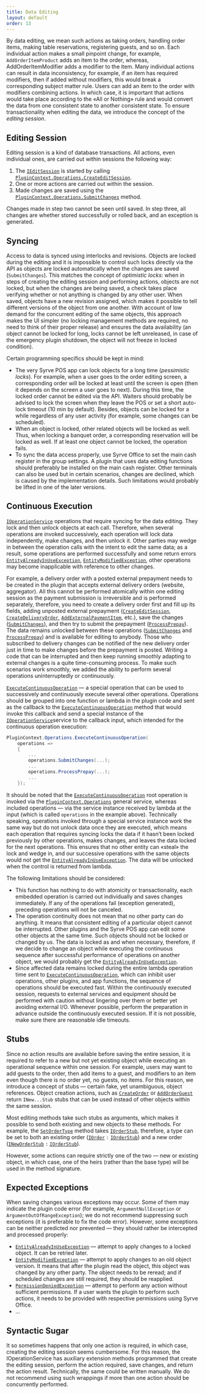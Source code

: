 ```yaml
---
title: Data Editing
layout: default
order: 13
---
```

By data editing, we mean such actions as taking orders, handling order items, making table reservations, registering guests, and so on. Each individual action makes a small pinpoint change, for example, `AddOrderItemProduct` adds an item to the order, whereas, AddOrderItemModifier adds a modifier to the item. Many individual actions can result in data inconsistency, for example, if an item has required modifiers, then if added without modifiers, this would break a corresponding subject matter rule. Users can add an item to the order with modifiers combining actions. In which case, it is important that actions would take place according to the «All or Nothing» rule and would convert the data from one consistent state to another consistent state. To ensure transactionality when editing the data, we introduce the concept of the *editing session*. 

## Editing Session ##
Editing session is a kind of database transactions. All actions, even individual ones, are carried out within sessions the following way:

1. The [`IEditSession`](https://syrve.github.io/front.api.sdk/v6/html/T_Resto_Front_Api_Editors_IEditSession.htm)  is started by calling [`PluginContext.Operations.CreateEditSession`](https://syrve.github.io/front.api.sdk/v6/html/M_Resto_Front_Api_IOperationService_CreateEditSession.htm).
2. One or more actions are carried out within the session.
3. Made changes are saved using the [`PluginContext.Operations.SubmitChanges`](https://syrve.github.io/front.api.sdk/v6/html/M_Resto_Front_Api_IOperationService_SubmitChanges.htm) method.

Changes made in step two cannot be seen until saved. In step three, all changes are whether stored successfully or rolled back, and an exception is generated.

## Syncing ##
Access to data is synced using interlocks and revisions. Objects are locked during the editing and it is impossible to control such locks directly via the API as objects are locked automatically when the changes are saved (`SubmitChanges`). This matches the concept of *optimistic locks*: when in steps of creating the editing session and performing actions, objects are not locked, but when the changes are being saved, a check takes place verifying whether or not anything is changed by any other user. When saved, objects have a new revision assigned, which makes it possible to tell different versions of the object from one another. With account of low demand for the concurrent editing of the same objects, this approach makes the UI simpler (no locking management methods are required, no need to think of their proper release) and ensures the data availability (an object cannot be locked for long, locks cannot be left unreleased, in case of the emergency plugin shutdown, the object will not freeze in locked condition).

Certain programming specifics should be kept in mind:

- The very Syrve POS app can lock objects for a long time (*pessimistic locks*). For example, when a user goes to the order editing screen, a corresponding order will be locked at least until the screen is open (then it depends on the screen a user goes to next). During this time, the locked order cannot be edited via the API. Waiters should probably be advised to lock the screen when they leave the POS or set a short auto-lock timeout (10 min by default). Besides, objects can be locked for a while regardless of any user activity (for example, some changes can be scheduled).
- When an object is locked, other related objects will be locked as well. Thus, when locking a banquet order, a corresponding reservation will be locked as well. If at least one object cannot be locked, the operation fails.
- To sync the data access properly, use Syrve Office to set the main cash register in the group settings. A plugin that uses data editing functions should preferably be installed on the main cash register. Other terminals can also be used but in certain scenarios, changes are declined, which is caused by the implementation details. Such limitations would probably be lifted in one of the later versions.

## Continuous Execution ##
[`IOperationService`](https://syrve.github.io/front.api.sdk/v6/html/Methods_T_Resto_Front_Api_IOperationService.htm) operations that require syncing for the data editing. They lock and then unlock objects at each call. Therefore, when several operations are invoked successively, each operation will lock data independently, make changes, and then unlock it. Other parties may wedge in between the operation calls with the intent to edit the same data; as a result,  some operations are performed successfully and some return errors [`EntityAlreadyInUseException`](https://syrve.github.io/front.api.sdk/v6/html/T_Resto_Front_Api_Exceptions_EntityAlreadyInUseException.htm), [`EntityModifiedException`](https://syrve.github.io/front.api.sdk/v6/html/T_Resto_Front_Api_Exceptions_EntityModifiedException.htm), other operations may become inapplicable with reference to other changes.

For example, a delivery order with a posted external prepayment needs to be created in the plugin that accepts external delivery orders (website, aggregator). All this cannot be performed atomically within one editing session as the payment submission is irreversible and is performed separately, therefore, you need to create a delivery order first and fill up its fields, adding unposted external prepayment ([`CreateEditSession`](https://syrve.github.io/front.api.sdk/v6/html/M_Resto_Front_Api_IOperationService_CreateEditSession.htm), [`CreateDeliveryOrder`](https://syrve.github.io/front.api.sdk/v6/html/M_Resto_Front_Api_Editors_IEditSession_CreateDeliveryOrder_1.htm), [`AddExternalPaymentItem`](https://syrve.github.io/front.api.sdk/v6/html/Overload_Resto_Front_Api_Editors_IEditSession_AddExternalPaymentItem.htm), etc.), save the changes ([`SubmitChanges`](https://syrve.github.io/front.api.sdk/v6/html/M_Resto_Front_Api_IOperationService_SubmitChanges.htm)), and then try to submit the prepayment ([`ProcessPrepay`](https://syrve.github.io/front.api.sdk/v6/html/M_Resto_Front_Api_IOperationService_ProcessPrepay.htm)). The data remains unlocked between these operations ([`SubmitChanges`](https://syrve.github.io/front.api.sdk/v6/html/M_Resto_Front_Api_IOperationService_SubmitChanges.htm) and [`ProcessPrepay`](https://syrve.github.io/front.api.sdk/v6/html/M_Resto_Front_Api_IOperationService_ProcessPrepay.htm)) and is available for editing to anybody. Those who subscribed to delivery changes can be notified of the new delivery order just in time to make changes before the prepayment is posted. Writing a code that can be interrupted and then keep running smoothly adapting to external changes is a quite time-consuming process. To make such scenarios work smoothly, we added the ability to perform several operations uninterruptedly or continuously.

[`ExecuteContinuousOperation`](https://syrve.github.io/front.api.sdk/v6/html/Overload_Resto_Front_Api_Extensions_OperationServiceExtensions_ExecuteContinuousOperation.htm) — a special operation that can be used to successively and continuously execute several other operations. Operations should be grouped into one function or lambda in the plugin code and sent as the callback to the [`ExecuteContinuousOperation`](https://syrve.github.io/front.api.sdk/v6/html/Overload_Resto_Front_Api_Extensions_OperationServiceExtensions_ExecuteContinuousOperation.htm) method that would invoke this callback and send a special instance of the  [`IOperationService`](https://syrve.github.io/front.api.sdk/v6/html/Methods_T_Resto_Front_Api_IOperationService.htm)service to the callback input, which intended for the continuous operation execution:

```cs
PluginContext.Operations.ExecuteContinuousOperation(
    operations =>
    {
        ...
        operations.SubmitChanges(...);
        ...
        operations.ProcessPrepay(...);
        ... 
    });
```

It should be noted that the [`ExecuteContinuousOperation`](https://syrve.github.io/front.api.sdk/v6/html/Overload_Resto_Front_Api_Extensions_OperationServiceExtensions_ExecuteContinuousOperation.htm) root operation is invoked via the [`PluginContext.Operations`](https://syrve.github.io/front.api.sdk/v7/html/P_Resto_Front_Api_PluginContext_Operations.htm) general service, whereas included operations — via the service instance received by lambda at the input (which is called `operations` in the example above). Technically speaking, operations invoked through a special service instance work the same way but do not unlock data once they are executed, which means each operation that requires syncing locks the data if it hasn’t been locked previously by other operations, makes changes, and leaves the data locked for the next operations. This ensures that no other entity can «steal» the lock and wedge in, and our successive operations with the same objects would not get the [`EntityAlreadyInUseException`](https://syrve.github.io/front.api.sdk/v6/html/T_Resto_Front_Api_Exceptions_EntityAlreadyInUseException.htm). The data will be unlocked when the control is returned from lambda.

The following limitations should be considered:

- This function has nothing to do with atomicity or transactionality, each embedded operation is carried out individually and saves changes immediately. If any of the operations fail (exception generated), preceding operations will not be canceled.
- The operation continuity does not mean that no other party can do anything. It means that consistent editing of a particular object cannot be interrupted. Other plugins and the Syrve POS app can edit some other objects at the same time. Such objects should not be locked or changed by us. The data is locked as and when necessary, therefore, if we decide to change an object while executing the continuous sequence after successful performance of operations on another object, we would probably get the [`EntityAlreadyInUseException`](https://syrve.github.io/front.api.sdk/v6/html/T_Resto_Front_Api_Exceptions_EntityAlreadyInUseException.htm).
- Since affected data remains locked during the entire lambda operation time sent to [`ExecuteContinuousOperation`](https://syrve.github.io/front.api.sdk/v6/html/Overload_Resto_Front_Api_Extensions_OperationServiceExtensions_ExecuteContinuousOperation.htm), which can inhibit user operations, other plugins, and app functions, the sequence of operations should be executed fast. Within the continuously executed session, requests to external services and equipment should be performed with caution without lingering over them or better yet avoiding external I/O. Whenever possible, perform the preparation in advance outside the continuously executed session. If it is not possible, make sure there are reasonable idle timeouts.

## Stubs ##
Since no action results are available before saving the entire session, it is required to refer to a new but not yet existing object while executing an operational sequence within one session. For example, users may want to add guests to the order, then add items to a guest, and modifiers to an item even though there is no order yet, no guests, no items. For this reason, we introduce a concept of stubs — certain fake, yet unambiguous,  object references. Object creation actions, such as [`CreateOrder`](https://syrve.github.io/front.api.sdk/v7/html/M_Resto_Front_Api_Editors_IEditSession_CreateOrder.htm) or [`AddOrderGuest`](https://syrve.github.io/front.api.sdk/v7/html/Overload_Resto_Front_Api_Editors_IEditSession_AddOrderGuest.htm) return  `INew...Stub` stubs that can be used instead of other objects within the same session.

Most editing methods take such stubs as arguments, which makes it possible to send both existing and new objects to these methods. For example, the [`SetOrderType`](https://syrve.github.io/front.api.sdk/v7/html/M_Resto_Front_Api_Editors_IEditSession_SetOrderType.htm) method takes [`IOrderStub`](https://syrve.github.io/front.api.sdk/v7/html/T_Resto_Front_Api_Editors_Stubs_IOrderStub.htm), therefore, a type can be set to both an existing order ([`IOrder`](https://syrve.github.io/front.api.sdk/v7/html/T_Resto_Front_Api_Data_Orders_IOrder.htm) `:` [`IOrderStub`](https://syrve.github.io/front.api.sdk/v7/html/T_Resto_Front_Api_Editors_Stubs_IOrderStub.htm)) and a new order  ([`INewOrderStub`](https://syrve.github.io/front.api.sdk/v7/html/T_Resto_Front_Api_Editors_Stubs_INewOrderStub.htm) `:` [`IOrderStub`](https://syrve.github.io/front.api.sdk/v7/html/T_Resto_Front_Api_Editors_Stubs_IOrderStub.htm)). 

However, some actions can require strictly one of the two — new or existing object, in which case, one of the heirs (rather than the base type) will be used in the method signature.

## Expected Exceptions ##
When saving changes various exceptions may occur. Some of them may indicate the plugin code error (for example, `ArgumentNullException` or `ArgumentOutOfRangeException`); we do not recommend suppressing such exceptions (it is preferable to fix the code error). However, some exceptions can be neither predicted nor prevented — they should rather be intercepted and processed properly:

- [`EntityAlreadyInUseException`](https://syrve.github.io/front.api.sdk/v6/html/T_Resto_Front_Api_Exceptions_EntityAlreadyInUseException.htm) — attempt to apply changes to a locked object. It can be retried later.
- [`EntityModifiedException`](https://syrve.github.io/front.api.sdk/v6/html/T_Resto_Front_Api_Exceptions_EntityModifiedException.htm) — attempt to apply changes to an old object version. It means that after the plugin read the object, this object was changed by any other party. The object needs to be reread; and if scheduled changes are still required, they should be reapplied.
- [`PermissionDeniedException`](https://syrve.github.io/front.api.sdk/v7/html/T_Resto_Front_Api_Exceptions_PermissionDeniedException.htm) — attempt to perform any action without sufficient permissions. If a user wants the plugin to perform such actions, it needs to be provided with respective permissions using Syrve Office.
- ...
 
## Syntactic Sugar ##
It so sometimes happens that only one action is required, in which case, creating the editing session seems cumbersome. For this reason, the IOperationService has auxiliary extension methods programmed that create the editing session, perform the action required, save changes, and return the action result.  Technically, the same could be written manually. We do not recommend using such wrappings if more than one action should be concurrently performed.
